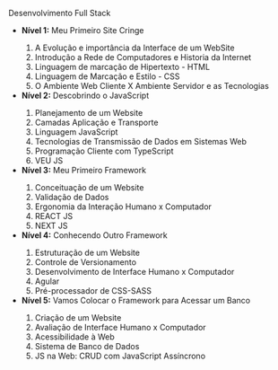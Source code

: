 Desenvolvimento Full Stack
<ul>
    <li><b>Nível 1:</b> Meu Primeiro Site Cringe</li>
        <ol>
            <li>A Evolução e importância da Interface de um WebSite </li>
            <li>Introdução a Rede de Computadores e Historia da Internet</li>
            <li>Linguagem de marcação de Hipertexto - HTML</li>
            <li>Linguagem de Marcação e Estilo - CSS</li>
            <li>O Ambiente Web Cliente X Ambiente Servidor e as Tecnologias</li>
        </ol>
    <li><b>Nível 2:</b> Descobrindo o JavaScript</li>
        <ol>
            <li>Planejamento de um Website</li>
            <li>Camadas Aplicação e Transporte</li>
            <li>Linguagem JavaScript</li>
            <li>Tecnologias de Transmissão de Dados em Sistemas Web</li>
            <li>Programação Cliente com TypeScript</li>
            <li>VEU JS</li>
        </ol>
    <li><b>Nível 3:</b> Meu Primeiro Framework</li>
        <ol>
            <li>Conceituação de um Website</li>
            <li>Validação de Dados</li>
            <li>Ergonomia da Interação Humano x Computador</li>
            <li>REACT JS</li>
            <li>NEXT JS</li>
        </ol>
    <li><b>Nível 4:</b> Conhecendo Outro Framework</li>
        <ol>
            <li>Estruturação de um Website</li>
            <li>Controle de Versionamento</li>
            <li>Desenvolvimento de Interface Humano x Computador</li>
            <li>Agular</li>
            <li>Pré-processador de CSS-SASS</li>
        </ol>
    <li><b>Nível 5:</b> Vamos Colocar o Framework para Acessar um Banco</li>
        <ol>
            <li>Criação de um Website</li>
            <li>Avaliação de Interface Humano x Computador</li>
            <li>Acessibilidade à Web</li>
            <li>Sistema de Banco de Dados</li>
            <li>JS na Web: CRUD com JavaScript Assíncrono</li>
        </ol>
</ul>
